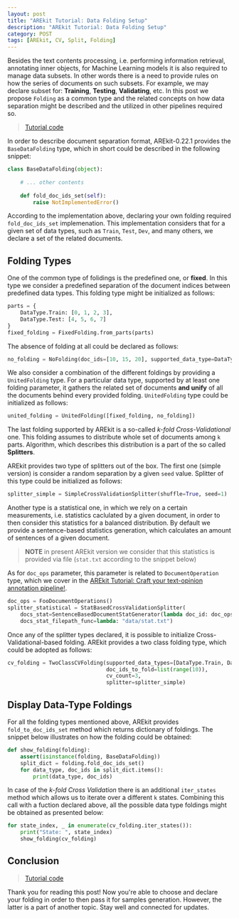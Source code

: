 ```yaml
---
layout: post
title: "AREkit Tutorial: Data Folding Setup"
description: "AREkit Tutorial: Data Folding Setup"
category: POST
tags: [AREkit, CV, Split, Folding]
---
```


Besides the text contents processing, i.e. performing information retrieval, annotating inner objects, 
for Machine Learning models it is also required to manage data subsets.
In other words there is a need to provide rules on how the series of documents on such subsets.
For example, we may declare subset for: **Training**, **Testing**, **Validating**, etc.
In this post we propose `Folding` as a common type and the related concepts on how data separation 
might be described and the utilized in other pipelines required so.

<!--more-->

> [Tutorial code](https://github.com/nicolay-r/AREkit/blob/master/tests/tutorials/test_tutorial_data_foldings.py)

In order to describe document separation format, AREkit-0.22.1 provides the `BaseDataFolding` type,
which in short could be described in the following snippet:
```python
class BaseDataFolding(object):
    
    # ... other contents
    
    def fold_doc_ids_set(self):
        raise NotImplementedError()

```

According to the implementation above, declaring your own folding required `fold_doc_ids_set` implemenation.
This implementation considers that for a given set of data types, such as `Train`, `Test`, `Dev`, and many others,
we declare a set of the related documents.

## Folding Types

One of the common type of folidings is the predefined one, or **fixed**. 
In this type we consider a predefined separation of the document indices between predefined data types.
This folding type might be initialized as follows:
```python
parts = {
    DataType.Train: [0, 1, 2, 3],
    DataType.Test: [4, 5, 6, 7]
}
fixed_folding = FixedFolding.from_parts(parts)
```

The absence of folding at all could be declared as follows:
```python
no_folding = NoFolding(doc_ids=[10, 15, 20], supported_data_type=DataType.Dev)
```

We also consider a combination of the different foldings by providing a `UnitedFolding` type.
For a particular data type, supported by at least one folding parameter, it gathers the related set of 
documents **and unify** of all the documents behind every provided folding. 
`UnitedFolding` type could be initialized as follows:

```python
united_folding = UnitedFolding([fixed_folding, no_folding])
```

The last folding supported by AREkit is a so-called *k-fold Cross-Validational* one.
This folding assumes to distribute whole set of documents among `k` parts.
Algorithm, which describes this distribution is a part of the so called **Splitters**.

AREkit provides two type of splitters out of the box.
The first one (simple version) is consider a random separation by a given `seed` value.
Splitter of this type could be initialized as follows:

```python
splitter_simple = SimpleCrossValidationSplitter(shuffle=True, seed=1)
```

Another type is a statistical one, in which we rely on a certain measurements, i.e. statistics
caclulated by a given document, in order to then consider this statistics for a balanced distribution.
By default we provide a sentence-based statistics generation, which calculates an amount of sentences
of a given document.

> **NOTE** in present AREkit version we consider that this statistics is provided via file (`stat.txt` according to
the snippet below)

As for `doc_ops` parameter, this parameter is related to `DocumentOperation` type, which we cover in the
[AREkit Tutorial: Craft your text-opinion annotation pipeline!](https://github.com/nicolay-r/blog/blob/master/_posts/2022-08-31-arekit-text-opinion-annotation-pipeline.md).
```python
doc_ops = FooDocumentOperations()
splitter_statistical = StatBasedCrossValidationSplitter(
    docs_stat=SentenceBasedDocumentStatGenerator(lambda doc_id: doc_ops.get_doc(doc_id)),
    docs_stat_filepath_func=lambda: "data/stat.txt")
```

Once any of the splitter types declared, it is possible to initialize Cross-Validational-based folding.
AREkit provides a two class folding type, which could be adopted as follows:
```python
cv_folding = TwoClassCVFolding(supported_data_types=[DataType.Train, DataType.Test],
                               doc_ids_to_fold=list(range(10)),
                               cv_count=3,
                               splitter=splitter_simple)
```

## Display Data-Type Foldings

For all the folding types mentioned above, AREkit provides `fold_to_doc_ids_set` method which returns dictionary of foldings. 
The snippet below illustrates on how the folding could be obtained:
```python
def show_folding(folding):
    assert(isinstance(folding, BaseDataFolding))
    split_dict = folding.fold_doc_ids_set()
    for data_type, doc_ids in split_dict.items():
        print(data_type, doc_ids)
```

In case of the *k-fold Cross Validation* there is an additional `iter_states` method which allows us
to iterate over a different `k` states. 
Combining this call with a fuction declared above, all the possible data type foldings might be obtained as presented below:
```python
for state_index, _ in enumerate(cv_folding.iter_states()):
    print("State: ", state_index)
    show_folding(cv_folding)         
```

## Conclusion

> [Tutorial code](https://github.com/nicolay-r/AREkit/blob/master/tests/tutorials/test_tutorial_data_foldings.py)

Thank you for reading this post! Now you're able to choose and declare your folding in order to then pass it for samples generation. 
However, the latter is a part of another topic. 
Stay well and connected for updates.

